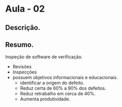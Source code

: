 
# Aula - 02

## Descrição.

## Resumo.

Inspeção de software de verificação.
  - Revisões 
  - Inspecções
  - possuem objetivos informacionais e educacionais.
      - identificar a origem do defeito.
      - Reduz certa de 60% a 90% dos defeitos.
      - Reduz retrabalho em cerca de 40%.
      - Aumenta produtividade.



